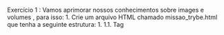 Exercício 1 :
Vamos aprimorar nossos conhecimentos sobre images e volumes , para isso:
    1. Crie um arquivo HTML chamado missao_trybe.html que tenha a seguinte estrutura: 
        1. 1.1. Tag <title> com o seguinte texto "Trybe"; 
        2. 1.2. Tag <H1> com o seguinte texto "Missão da Trybe"; 
        3. 1.3. Tag <p> com o seguinte texto "Gerar oportunidade para pessoas";
    2. Crie um container para manter um servidor httpd:2.4 Apache e vincule sua porta interna com a porta 4545 da sua máquina local.
    3. Após criar o container acesse a página HTML que está rodando no servidor em seu browser.
    4. Acesse o arquivo missao_trybe.html e acrescente a tag <p> com o seguinte texto "Nosso negócio é GENTE! #VQV";
    5. Obtenha o id do container httpd:2.4 ;
    6. Obtenha o Mounts através da propriedade Source que deve mostrar o volume desse container no Docker Host ;
    7. Agora pare o container httpd:2.4 ;
    8. Exclua o seu container;
    9. Verifique se a pasta onde você salvo o arquivo html permanece no mesmo lugar;
    10. Obtenha o IMAGE ID do servidor;
    11. Depois de obter o IMAGE ID , exclua a imagem.

Exercício 2 :
    1. Crie o arquivo Compose para subir um ghost blog , essa plataforma é similar com o Wordpress e é utilizada para criar sites de conteúdo. Você pode ler no site oficial como criar conteúdos nele e utilizá-lo. Para esse exercício, utilizaremos apenas sua página de exemplo:
    2. Utilize a versão "3" no arquivo;
    3. Crie um service para subir a plataforma, utilize a imagem ghost:1-alpine ;
    4. Publique a porta 2368 , fazendo bind também para a 2368 ;
    5. Suba a aplicação utilizando o docker-compose e então acesse a porta publicada para validar se deu tudo certo.




Exercício 3 :
Por padrão o ghost utiliza um sqlite interno para salvar as informações, porém, vamos alterar esse comportamento para exercitar nossos conhecimentos:
    1. Crie um novo serviço para o nosso banco de dados, podemos utilizar um mysql, utilize a imagem mysql:5.7 ;
    2. Precisamos definir uma senha root para o nosso bd , para isso utilize a variável MYSQL_ROOT_PASSWORD , lembre-se que é possível utilizar a sintaxe ${} para passar uma env do host , para a env do container ;
    3. Agora precisamos configurar nosso service com o ghost para utilizar o MySQL, para isso defina a variável database__client para mysql ;
    4. Defina o nome ghost para o nome do database utilizando a variável database__connection__database ;
    5. E então, indique a conexão para o nosso MySQL na env database__connection__host ;
    6. Para definir a pessoa usuária ( root ) e senha (a mesma que definimos no nosso MySQL), utilize respectivamente as envs database__connection__user e database__connection__password .
    7. Utilize a opção depends_on para criar relações de dependências entre os serviços.
    8. Suba o ambiente com o novo arquivo usando o docker-compose e então acesse a porta.
      
Exercício 4 :
Agora vamos praticar os conceitos de volumes e networks .
    1. Configure o nosso serviço mysql para utilizar um volume, conforme vimos no conteúdo, utilize o caminho target /var/lib/mysql .
    2. Ao invés de utilizar a rede padrão criada pelo Compose , defina uma rede chamada my-network para a comunicação dos dois serviços.
    3. Suba o ambiente com o novo arquivo usando o docker-compose e então acesse-o.
